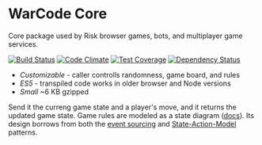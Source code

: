 # WarCode Core

Core package used by Risk browser games, bots, and multiplayer game services.

[![Build Status](https://travis-ci.org/matthewspivey/warcode-core.svg?branch=master)](https://travis-ci.org/matthewspivey/warcode-core)
[![Code Climate](https://codeclimate.com/github/matthewspivey/warcode-core/badges/gpa.svg)](https://codeclimate.com/github/matthewspivey/warcode-core)
[![Test Coverage](https://codeclimate.com/github/matthewspivey/warcode-core/badges/coverage.svg)](https://codeclimate.com/github/matthewspivey/warcode-core/coverage)
[![Dependency Status](https://gemnasium.com/badges/github.com/matthewspivey/warcode-core.svg)](https://gemnasium.com/github.com/matthewspivey/warcode-core)

* _Customizable_ - caller controlls randomness, game board, and rules
* _ES5_ - transpiled code works in older browser and Node versions
* _Small_ ~6 KB gzipped

Send it the curreng game state and a player's move, and it returns the updated game state. 
Game rules are modeled as a state diagram ([docs](http://matthewspivey.com/warcode-core/)). Its design borrows from both the [event sourcing](https://martinfowler.com/eaaDev/EventSourcing.html)  and [State-Action-Model](http://sam.js.org/) patterns. 
